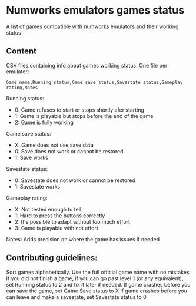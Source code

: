 # Numworks emulators games status
A list of games compatible with numworks emulators and their working status

## Content

CSV files containing info about games working status. One file per emulator:

```
Game name,Running status,Game save status,Savestate status,Gameplay rating,Notes
```

Running status:
- 0: Game refuses to start or stops shortly afer starting
- 1: Game is playable but stops before the end of the game
- 2: Game is fully working

Game save status:
- X: Game does not use save data
- 0: Save does not work or cannot be restored
- 1: Save works

Savestate status:
- 0: Savestate does not work or cannot be restored
- 1: Savestate works

Gameplay rating:
- X: Not tested enough to tell
- 1: Hard to press the buttons correctly
- 2: It's possible to adapt without too much effort
- 3: Game is playable with not effort

Notes:
  Adds precision on where the game has issues if needed

## Contributing guidelines:

Sort games alphabetically.
Use the full official game name with no mistakes
If you did not finish a game, if you can go past level 1 (or any equivalent), set Running status to 2 and fix it later if needed.
If game crashes before you can save the game, set Game Save status to X
If game crashes before you can leave and make a savestate, set Savestate status to 0
